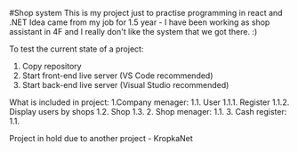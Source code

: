 #Shop system
This is my project just to practise programming in react and .NET
Idea came from my job for 1.5 year - I have been working as shop assistant in 4F and I really don't like the system that we got there. :)

To test the current state of a project:
1. Copy repository
2. Start front-end live server (VS Code recommended)
3. Start back-end live server (Visual Studio recommended)

What is included in project:
1.Company menager:
  1.1. User
    1.1.1. Register
    1.1.2. Display users by shops
  1.2. Shop
  1.3.
2. Shop menager:
  1.1.
3. Cash register:
  1.1.

Project in hold due to another project - KropkaNet
